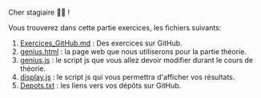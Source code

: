 Cher stagiaire 👨‍🎓 !

Vous trouverez dans cette partie exercices, les fichiers suivants:
1. [Exercices_GitHub.md](Exercices_GitHub.md) : Des exercices sur GitHub.
2. [genius.html](genius.html) : la page web que nous utiliserons pour la partie théorie.
3. [genius.js](genius.js) : le script js que vous allez devoir modifier durant le cours de théorie.
4. [display.js](display.js) : le script js qui vous permettra d'afficher vos résultats.
5. [Depots.txt](Depots.txt) : les liens vers vos dépôts sur GitHub.